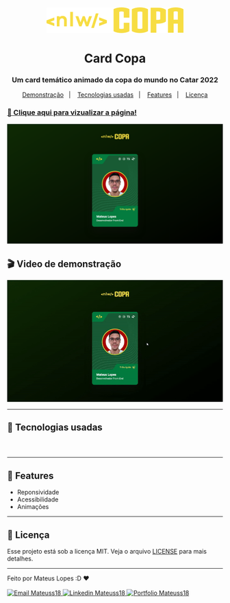 <div align="center" style="padding-top: 20px">
  <img src="./assets/Logo NLW Copa - cores claras.svg">
</div>

<h1 align="center">
    Card Copa
</h1>

<h3 align="center">
  Um card temático animado da copa do mundo no Catar 2022
</h3>

<p align="center">
    <a href="#🔗-clique-aqui-para-vizualizar-a-página!">Demonstração</a>&nbsp;&nbsp;&nbsp;|&nbsp;&nbsp;&nbsp;
    <a href="#🔨-tecnologias-usadas">Tecnologias usadas</a>&nbsp;&nbsp;&nbsp;|&nbsp;&nbsp;&nbsp;
    <a href="#🎯-features">Features</a>&nbsp;&nbsp;&nbsp;|&nbsp;&nbsp;&nbsp;
    <a href="#📝-licença">Licença</a>
</p>

### [🔗 Clique aqui para vizualizar a página!](https://mateuss18.github.io/Copa-card/)
<div align="center">
  <img src="./assets/project-image.png">
</div>

## 🎬 Video de demonstração
<div align="center">
  <img src="./assets/project-video.gif">
</div>

>
---

## 🔨 Tecnologias usadas

<div>
<img src="https://img.shields.io/badge/HTML5-E34F26?style=for-the-badge&logo=html5&logoColor=white" height="35" alt="">

<img src="https://img.shields.io/badge/CSS3-1572B6?style=for-the-badge&logo=css3&logoColor=white" height="35" alt="">

<img src="https://img.shields.io/badge/JavaScript-F7DF1E?style=for-the-badge&logo=javascript&logoColor=black" height="35" alt="">
</div>

###

>
---
## 🎯 Features

- Reponsividade
- Acessibilidade
- Animações

---

## 📝 Licença   

Esse projeto está sob a licença MIT. Veja o arquivo [LICENSE](LICENSE) para mais detalhes.

---

Feito por Mateus Lopes :D ❤ <br><br>
<a href="mailto:mateus20.lopes02@gmail.com" target="_blank">
  <img src="https://img.shields.io/badge/Gmail-D14836?style=for-the-badge&logo=gmail&logoColor=white" alt="Email Mateuss18">
</a>
<a href="https://www.linkedin.com/in/mateus--lopes/" target="_blank">
  <img src="https://img.shields.io/badge/LinkedIn-0077B5?style=for-the-badge&logo=linkedin&logoColor=white" alt="Linkedin Mateuss18">
</a>
<a href="https://mateus-lopes-portfolio.netlify.app" target="_blank">
  <img src="https://img.shields.io/badge/-Portfolio-black?logo=flickr&style=for-the-badge" alt="Portfolio Mateuss18">
</a>
